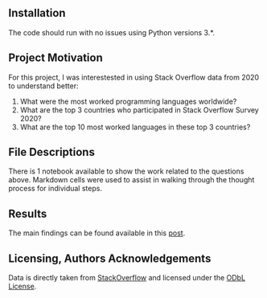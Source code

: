 ## Installation
The code should run with no issues using Python versions 3.*.

## Project Motivation
For this project, I was interestested in using Stack Overflow data from 2020 to understand better:
1. What were the most worked programming languages worldwide?
2. What are the top 3 countries who participated in Stack Overflow Survey 2020?
3. What are the top 10 most worked languages in these top 3 countries?

## File Descriptions
There is 1 notebook available to show the work related to the questions above. Markdown cells were used to assist in walking through the thought process for individual steps.

## Results
The main findings can be found available in this [post](https://linnforsman.medium.com/visualizing-most-worked-programming-languages-using-stack-overflow-2020-survey-data-71a09b1484d5).
## Licensing, Authors Acknowledgements
Data is directly taken from [StackOverflow](https://insights.stackoverflow.com/survey) and licensed under the [ODbL License](https://opendatacommons.org/licenses/odbl/1-0/).

